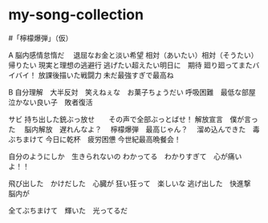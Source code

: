 # my-song-collection
#「檸檬爆弾」（仮）

A
脳内感情怠惰だ　
退屈なお金と淡い希望
相対（あいたい）相対（そうたい）帰りたい
現実と理想の逃避行
逃げたい超えたい明日に　期待
廻り廻ってまたバイバイ！
放課後描いた戦闘力
未だ最強すぎで最高ね

B
自分理解　大半反対　笑えねぇな　お菓子ちょうだい
呼吸困難　最低な部屋　泣かない良い子　敗者復活

サビ
持ち出した銃ぶっ放せ　　その声で全部ぶっとばせ！
解放宣言　僕が言った　
脳内解放　遅れんなよ？　
檸檬爆弾　最高じゃん？　
溜め込んできた　毒ぶちまけて
今日に乾杯　疲労困憊
今世紀最高晩餐会！


自分のようにしか　生きられないの
わかってる　わかりすぎて　心が痛いよ！！

飛び出した　かけだした　心臓が
狂い狂って　楽しいな
逃げ出した　快進撃　脳内が

全てぶちまけて　輝いた　光ってるだ


